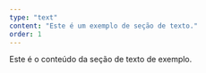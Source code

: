 ```yaml
---
type: "text"
content: "Este é um exemplo de seção de texto."
order: 1
---
```


Este é o conteúdo da seção de texto de exemplo.
